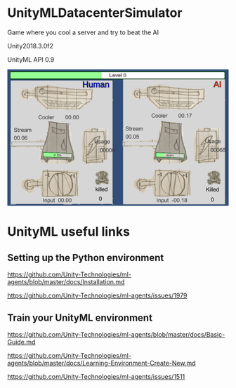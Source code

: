 # UnityMLDatacenterSimulator
 Game where you cool a server and try to beat the AI
 
 Unity2018.3.0f2
 
 UnityML API 0.9
 
 
![Screenshot](https://github.com/fuzzballb/UnityMLDatacenterSimulator/blob/master/Screenshot.PNG)


# UnityML useful links

## Setting up the Python environment
https://github.com/Unity-Technologies/ml-agents/blob/master/docs/Installation.md

https://github.com/Unity-Technologies/ml-agents/issues/1979

## Train your UnityML environment
https://github.com/Unity-Technologies/ml-agents/blob/master/docs/Basic-Guide.md

https://github.com/Unity-Technologies/ml-agents/blob/master/docs/Learning-Environment-Create-New.md

https://github.com/Unity-Technologies/ml-agents/issues/1511
